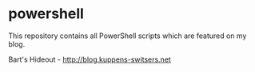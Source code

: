 # powershell
This repository contains all PowerShell scripts which are featured on my blog.

Bart's Hideout - http://blog.kuppens-switsers.net
